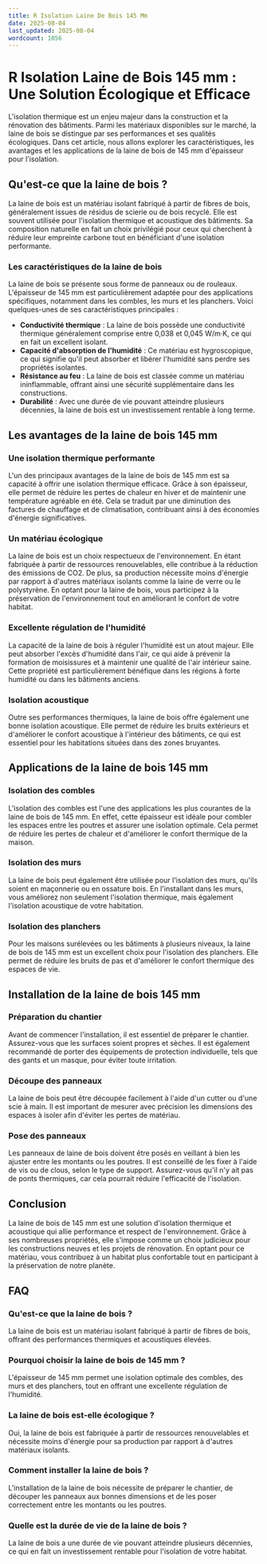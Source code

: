```yaml
---
title: R Isolation Laine De Bois 145 Mm
date: 2025-08-04
last_updated: 2025-08-04
wordcount: 1056
---
```


# R Isolation Laine de Bois 145 mm : Une Solution Écologique et Efficace

L'isolation thermique est un enjeu majeur dans la construction et la rénovation des bâtiments. Parmi les matériaux disponibles sur le marché, la laine de bois se distingue par ses performances et ses qualités écologiques. Dans cet article, nous allons explorer les caractéristiques, les avantages et les applications de la laine de bois de 145 mm d'épaisseur pour l'isolation.

## Qu'est-ce que la laine de bois ?

La laine de bois est un matériau isolant fabriqué à partir de fibres de bois, généralement issues de résidus de scierie ou de bois recyclé. Elle est souvent utilisée pour l'isolation thermique et acoustique des bâtiments. Sa composition naturelle en fait un choix privilégié pour ceux qui cherchent à réduire leur empreinte carbone tout en bénéficiant d'une isolation performante.

### Les caractéristiques de la laine de bois

La laine de bois se présente sous forme de panneaux ou de rouleaux. L'épaisseur de 145 mm est particulièrement adaptée pour des applications spécifiques, notamment dans les combles, les murs et les planchers. Voici quelques-unes de ses caractéristiques principales :

- **Conductivité thermique** : La laine de bois possède une conductivité thermique généralement comprise entre 0,038 et 0,045 W/m·K, ce qui en fait un excellent isolant.
- **Capacité d'absorption de l'humidité** : Ce matériau est hygroscopique, ce qui signifie qu'il peut absorber et libérer l'humidité sans perdre ses propriétés isolantes.
- **Résistance au feu** : La laine de bois est classée comme un matériau ininflammable, offrant ainsi une sécurité supplémentaire dans les constructions.
- **Durabilité** : Avec une durée de vie pouvant atteindre plusieurs décennies, la laine de bois est un investissement rentable à long terme.

## Les avantages de la laine de bois 145 mm

### Une isolation thermique performante

L'un des principaux avantages de la laine de bois de 145 mm est sa capacité à offrir une isolation thermique efficace. Grâce à son épaisseur, elle permet de réduire les pertes de chaleur en hiver et de maintenir une température agréable en été. Cela se traduit par une diminution des factures de chauffage et de climatisation, contribuant ainsi à des économies d'énergie significatives.

### Un matériau écologique

La laine de bois est un choix respectueux de l'environnement. En étant fabriquée à partir de ressources renouvelables, elle contribue à la réduction des émissions de CO2. De plus, sa production nécessite moins d'énergie par rapport à d'autres matériaux isolants comme la laine de verre ou le polystyrène. En optant pour la laine de bois, vous participez à la préservation de l'environnement tout en améliorant le confort de votre habitat.

### Excellente régulation de l'humidité

La capacité de la laine de bois à réguler l'humidité est un atout majeur. Elle peut absorber l'excès d'humidité dans l'air, ce qui aide à prévenir la formation de moisissures et à maintenir une qualité de l'air intérieur saine. Cette propriété est particulièrement bénéfique dans les régions à forte humidité ou dans les bâtiments anciens.

### Isolation acoustique

Outre ses performances thermiques, la laine de bois offre également une bonne isolation acoustique. Elle permet de réduire les bruits extérieurs et d'améliorer le confort acoustique à l'intérieur des bâtiments, ce qui est essentiel pour les habitations situées dans des zones bruyantes.

## Applications de la laine de bois 145 mm

### Isolation des combles

L'isolation des combles est l'une des applications les plus courantes de la laine de bois de 145 mm. En effet, cette épaisseur est idéale pour combler les espaces entre les poutres et assurer une isolation optimale. Cela permet de réduire les pertes de chaleur et d'améliorer le confort thermique de la maison.

### Isolation des murs

La laine de bois peut également être utilisée pour l'isolation des murs, qu'ils soient en maçonnerie ou en ossature bois. En l'installant dans les murs, vous améliorez non seulement l'isolation thermique, mais également l'isolation acoustique de votre habitation.

### Isolation des planchers

Pour les maisons surélevées ou les bâtiments à plusieurs niveaux, la laine de bois de 145 mm est un excellent choix pour l'isolation des planchers. Elle permet de réduire les bruits de pas et d'améliorer le confort thermique des espaces de vie.

## Installation de la laine de bois 145 mm

### Préparation du chantier

Avant de commencer l'installation, il est essentiel de préparer le chantier. Assurez-vous que les surfaces soient propres et sèches. Il est également recommandé de porter des équipements de protection individuelle, tels que des gants et un masque, pour éviter toute irritation.

### Découpe des panneaux

La laine de bois peut être découpée facilement à l'aide d'un cutter ou d'une scie à main. Il est important de mesurer avec précision les dimensions des espaces à isoler afin d'éviter les pertes de matériau.

### Pose des panneaux

Les panneaux de laine de bois doivent être posés en veillant à bien les ajuster entre les montants ou les poutres. Il est conseillé de les fixer à l'aide de vis ou de clous, selon le type de support. Assurez-vous qu'il n'y ait pas de ponts thermiques, car cela pourrait réduire l'efficacité de l'isolation.

## Conclusion

La laine de bois de 145 mm est une solution d'isolation thermique et acoustique qui allie performance et respect de l'environnement. Grâce à ses nombreuses propriétés, elle s'impose comme un choix judicieux pour les constructions neuves et les projets de rénovation. En optant pour ce matériau, vous contribuez à un habitat plus confortable tout en participant à la préservation de notre planète.

## FAQ

### Qu'est-ce que la laine de bois ?

La laine de bois est un matériau isolant fabriqué à partir de fibres de bois, offrant des performances thermiques et acoustiques élevées.

### Pourquoi choisir la laine de bois de 145 mm ?

L'épaisseur de 145 mm permet une isolation optimale des combles, des murs et des planchers, tout en offrant une excellente régulation de l'humidité.

### La laine de bois est-elle écologique ?

Oui, la laine de bois est fabriquée à partir de ressources renouvelables et nécessite moins d'énergie pour sa production par rapport à d'autres matériaux isolants.

### Comment installer la laine de bois ?

L'installation de la laine de bois nécessite de préparer le chantier, de découper les panneaux aux bonnes dimensions et de les poser correctement entre les montants ou les poutres.

### Quelle est la durée de vie de la laine de bois ?

La laine de bois a une durée de vie pouvant atteindre plusieurs décennies, ce qui en fait un investissement rentable pour l'isolation de votre habitat.